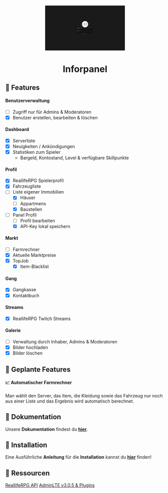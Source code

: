 <p align="center">
  <img src="./assets/img/login.png" style="width: 50%; height: auto;">
</p>

<h1 align="center">
  Inforpanel
</h1>

## :rocket: Features

#### Benutzerverwaltung

- [ ] Zugriff nur für Admins & Moderatoren
- [x] Benutzer erstellen, bearbeiten & löschen

#### Dashboard

- [x] Serverliste
- [x] Neuigkeiten / Ankündigungen
- [x] Statistiken zum Spieler
  - Bargeld, Kontostand, Level & verfügbare Skillpunkte

#### Profil

- [x] ReallifeRPG Spielerprofil
- [x] Fahrzeugliste
- [ ] Liste eigener Immobilien
  - [x] Häuser
  - [ ] Appartmens
  - [x] Baustellen
- [ ] Panel Profil
  - [ ] Profil bearbeiten
  - [x] API-Key lokal speichern

#### Markt

- [ ] Farmrechner
- [x] Aktuelle Marktpreise
- [x] TopJob
  - [x] Item-Blacklist

#### Gang

- [x] Gangkasse
- [x] Kontaktbuch

#### Streams

- [x] ReallifeRPG Twitch Streams

#### Galerie

- [ ] Verwaltung durch Inhaber, Admins & Moderatoren
- [x] Bilder hochladen
- [x] Bilder löschen

## :calendar: Geplante Features

#### :chart_with_upwards_trend: Automatischer Farmrechner

Man wählt den Server, das Item, die Kleidung sowie das Fahrzeug nur noch aus einer Liste und das Ergebnis wird automatisch berechnet.

## :page_facing_up: Dokumentation

Unsere **Dokumentation** findest du **[hier](https://github.com/tklein1801/DAG-Infopanel/wiki)**.

## :wrench: Installation

Eine Ausführliche **Anleitung** für die **Installation** kannst du **[hier](https://github.com/tklein1801/DAG-Infopanel/wiki/Installation)** finden!

## :link: Ressourcen

[ReallifeRPG API](https://api.realliferpg.de)
[AdminLTE v3.0.5 & Plugins](https://github.com/ColorlibHQ/AdminLTE/releases/tag/v3.0.5)
